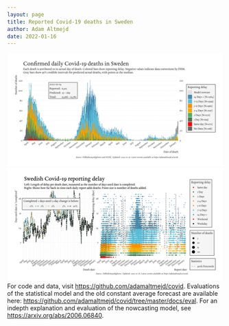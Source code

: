 ```yaml
---
layout: page
title: Reported Covid-19 deaths in Sweden
author: Adam Altmejd
date: 2022-01-16
---
```


![Graph of Swedish Covid-19 deaths with reporting delay.](deaths_lag_sweden_2022-01-16.png "Swedish Covid-19 deaths.")
![Graph of Swedish Covid-19 reporting delay in daily deaths.](lag_trend_sweden_2022-01-16.png "Trend in Swedish Covid-19 mortality reporting delay.")
For code and data, visit <https://github.com/adamaltmejd/covid>.
Evaluations of the statistical model and the old constant average forecast are available here: <https://github.com/adamaltmejd/covid/tree/master/docs/eval>.
For an indepth explanation and evaluation of the nowcasting model, see <https://arxiv.org/abs/2006.06840>.
